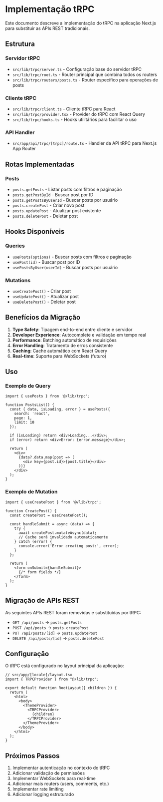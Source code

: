 # Implementação tRPC

Este documento descreve a implementação do tRPC na aplicação Next.js para substituir as APIs REST tradicionais.

## Estrutura

### Servidor tRPC

- `src/lib/trpc/server.ts` - Configuração base do servidor tRPC
- `src/lib/trpc/root.ts` - Router principal que combina todos os routers
- `src/lib/trpc/routers/posts.ts` - Router específico para operações de posts

### Cliente tRPC

- `src/lib/trpc/client.ts` - Cliente tRPC para React
- `src/lib/trpc/provider.tsx` - Provider do tRPC com React Query
- `src/lib/trpc/hooks.ts` - Hooks utilitários para facilitar o uso

### API Handler

- `src/app/api/trpc/[trpc]/route.ts` - Handler da API tRPC para Next.js App Router

## Rotas Implementadas

### Posts

- `posts.getPosts` - Listar posts com filtros e paginação
- `posts.getPostById` - Buscar post por ID
- `posts.getPostsByUserId` - Buscar posts por usuário
- `posts.createPost` - Criar novo post
- `posts.updatePost` - Atualizar post existente
- `posts.deletePost` - Deletar post

## Hooks Disponíveis

### Queries

- `usePosts(options)` - Buscar posts com filtros e paginação
- `usePost(id)` - Buscar post por ID
- `usePostsByUser(userId)` - Buscar posts por usuário

### Mutations

- `useCreatePost()` - Criar post
- `useUpdatePost()` - Atualizar post
- `useDeletePost()` - Deletar post

## Benefícios da Migração

1. **Type Safety**: Tipagem end-to-end entre cliente e servidor
2. **Developer Experience**: Autocomplete e validação em tempo real
3. **Performance**: Batching automático de requisições
4. **Error Handling**: Tratamento de erros consistente
5. **Caching**: Cache automático com React Query
6. **Real-time**: Suporte para WebSockets (futuro)

## Uso

### Exemplo de Query

```tsx
import { usePosts } from '@/lib/trpc';

function PostsList() {
  const { data, isLoading, error } = usePosts({
    search: 'react',
    page: 1,
    limit: 10
  });

  if (isLoading) return <div>Loading...</div>;
  if (error) return <div>Error: {error.message}</div>;

  return (
    <div>
      {data?.data.map(post => (
        <div key={post.id}>{post.title}</div>
      ))}
    </div>
  );
}
```

### Exemplo de Mutation

```tsx
import { useCreatePost } from '@/lib/trpc';

function CreatePost() {
  const createPost = useCreatePost();

  const handleSubmit = async (data) => {
    try {
      await createPost.mutateAsync(data);
      // Cache será invalidado automaticamente
    } catch (error) {
      console.error('Error creating post:', error);
    }
  };

  return (
    <form onSubmit={handleSubmit}>
      {/* form fields */}
    </form>
  );
}
```

## Migração de APIs REST

As seguintes APIs REST foram removidas e substituídas por tRPC:

- `GET /api/posts` → `posts.getPosts`
- `POST /api/posts` → `posts.createPost`
- `PUT /api/posts/[id]` → `posts.updatePost`
- `DELETE /api/posts/[id]` → `posts.deletePost`

## Configuração

O tRPC está configurado no layout principal da aplicação:

```tsx
// src/app/[locale]/layout.tsx
import { TRPCProvider } from "@/lib/trpc";

export default function RootLayout({ children }) {
  return (
    <html>
      <body>
        <ThemeProvider>
          <TRPCProvider>
            {children}
          </TRPCProvider>
        </ThemeProvider>
      </body>
    </html>
  );
}
```

## Próximos Passos

1. Implementar autenticação no contexto do tRPC
2. Adicionar validação de permissões
3. Implementar WebSockets para real-time
4. Adicionar mais routers (users, comments, etc.)
5. Implementar rate limiting
6. Adicionar logging estruturado
